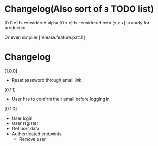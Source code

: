 # Changelog(Also sort of a TODO list)

[0.0.x] Is considered alpha
[0.x.x] Is considered beta
[x.x.x] Is ready for production

Or even simplier
[release.feature.patch]

# Changelog

[1.0.0]

<!-- Separate into versions, that would be better -->
* Reset password through email link

[0.1.1]

* User has to confirm their email before logging in

[0.1.0]

* User login
* User register
* Get user data
* Authenticated endpoints
    * Remove user
